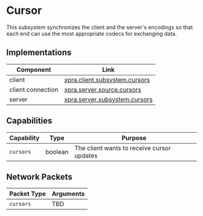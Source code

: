 # Cursor


This subsystem synchronizes the client and the server's encodings so that each end can use the most appropriate
codecs for exchanging data.


## Implementations

| Component         | Link                                                                                                           |
|-------------------|----------------------------------------------------------------------------------------------------------------|
| client            | [xpra.client.subsystem.cursors](https://github.com/Xpra-org/xpra/blob/master/xpra/client/subsystem/cursors.py) |
| client connection | [xpra.server.source.cursors](https://github.com/Xpra-org/xpra/blob/master/xpra/server/source/cursors.py)       |
| server            | [xpra.server.subsystem.cursors](https://github.com/Xpra-org/xpra/blob/master/xpra/server/subsystem/cursors.py) |



## Capabilities

| Capability | Type    | Purpose                                    |
|------------|---------|--------------------------------------------|
| `cursors`  | boolean | The client wants to receive cursor updates |


## Network Packets

| Packet Type | Arguments |
|-------------|-----------|
| `cursors`   | TBD       |
